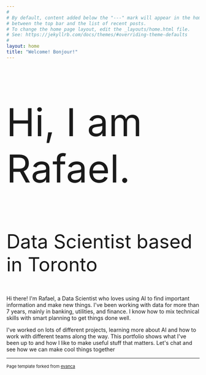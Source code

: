 ```yaml
---
#
# By default, content added below the "---" mark will appear in the home page
# between the top bar and the list of recent posts.
# To change the home page layout, edit the _layouts/home.html file.
# See: https://jekyllrb.com/docs/themes/#overriding-theme-defaults
#
layout: home
title: "Welcome! Bonjour!"
---
```

<p style="font-size:100px">Hi, I am Rafael.</p> 
<p style="font-size:50px">Data Scientist based in Toronto</p>

Hi there! I'm Rafael, a Data Scientist who loves using AI to find important information and make new things. I've been working with data for more than 7 years, mainly in banking, utilities, and finance. I know how to mix technical skills with smart planning to get things done well.

I've worked on lots of different projects, learning more about AI and how to work with different teams along the way. This portfolio shows what I've been up to and how I like to make useful stuff that matters. Let's chat and see how we can make cool things together

---
<p style="font-size:11px">Page template forked from <a href="https://github.com/evanca/quick-portfolio">evanca</a></p>
<!-- Remove above link if you don't want to attibute -->
